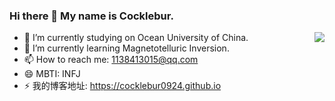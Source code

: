 ### Hi there 👋 My name is Cocklebur.

<img align="right" src="https://github-readme-stats.vercel.app/api?username=cocklebur0924&show_icons=true&icon_color=CE1D2D&text_color=718096&bg_color=ffffff&hide_title=true" />

<!--
**cocklebur0924/cocklebur0924** is a ✨ _special_ ✨ repository because its `README.md` (this file) appears on your GitHub profile.

Here are some ideas to get you started:

- 🔭 I am an employee of Geophysical Research & Development Center(ChengDu), BGP INC., CNPC.
- 🔭 I graduated from the Ocean University of China in 2022. 
- 🌱 I’m currently learning FWI.
- 👯 I’m looking to collaborate on ...
- 🤔 I’m looking for help with ...
- 💬 Ask me about ...
- 📫 How to reach me: 1138413015@qq.com
- 😄 Pronouns: ...
- ⚡ Fun fact: ...
-->

- 🔭 I’m currently studying on Ocean University of China.
- 🌱 I’m currently learning Magnetotelluric Inversion.
- 📫 How to reach me: 1138413015@qq.com
- 😄 MBTI: INFJ
- ⚡ 我的博客地址: https://cocklebur0924.github.io

<!-- ![](https://github-readme-stats.vercel.app/api?username=cocklebur0924) -->



